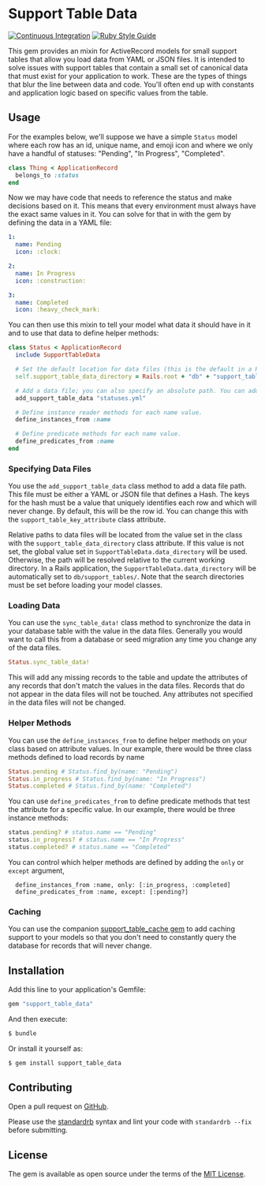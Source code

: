 # Support Table Data

[![Continuous Integration](https://github.com/bdurand/support_table_data/actions/workflows/continuous_integration.yml/badge.svg)](https://github.com/bdurand/support_table_data/actions/workflows/continuous_integration.yml)
[![Ruby Style Guide](https://img.shields.io/badge/code_style-standard-brightgreen.svg)](https://github.com/testdouble/standard)

This gem provides an mixin for ActiveRecord models for small support tables that allow you load data from YAML or JSON files. It is intended to solve issues with support tables that contain a small set of canonical data that must exist for your application to work. These are the types of things that blur the line between data and code. You'll often end up with constants and application logic based on specific values from the table.

## Usage

For the examples below, we'll suppose we have a simple `Status` model where each row has an id, unique name, and emoji icon and where we only have a handful of statuses: "Pending", "In Progress", "Completed".

```ruby
class Thing < ApplicationRecord
  belongs_to :status
end
```

Now we may have code that needs to reference the status and make decisions based on it. This means that every environment must always have the exact same values in it. You can solve for that in with the gem by defining the data in a YAML file:

```yaml
1:
  name: Pending
  icon: :clock:

2:
  name: In Progress
  icon: :construction:

3:
  name: Completed
  icon: :heavy_check_mark:
```

You can then use this mixin to tell your model what data it should have in it and to use that data
to define helper methods:

```ruby
class Status < ApplicationRecord
  include SupportTableData

  # Set the default location for data files (this is the default in a Rails application)
  self.support_table_data_directory = Rails.root + "db" + "support_tables"

  # Add a data file; you can also specify an absolute path. You can add multiple data files.
  add_support_table_data "statuses.yml"

  # Define instance reader methods for each name value.
  define_instances_from :name

  # Define predicate methods for each name value.
  define_predicates_from :name
end
```

### Specifying Data Files

You use the `add_support_table_data` class method to add a data file path. This file must be either a YAML or JSON file that defines a Hash. The keys for the hash must be a value that uniquely identifies each row and which will never change. By default, this will be the row id. You can change this with the `support_table_key_attribute` class attribute.

Relative paths to data files will be located from the value set in the class with the `support_table_data_directory` class attribute. If this value is not set, the global value set in `SupportTableData.data_directory` will be used. Otherwise, the path will be resolved relative to the current working directory. In a Rails application, the `SupportTableData.data_directory` will be automatically set to `db/support_tables/`. Note that the search directories must be set before loading your model classes.

### Loading Data

You can use the `sync_table_data!` class method to synchronize the data in your database table with the value in the data files. Generally you would want to call this from a database or seed migration any time you change any of the data files.

```ruby
Status.sync_table_data!
```

This will add any missing records to the table and update the attributes of any records that don't match the values in the data files. Records that do not appear in the data files will not be touched. Any attributes not specified in the data files will not be changed.

### Helper Methods

You can use the `define_instances_from` to define helper methods on your class based on attribute values. In our example, there would be three class methods defined to load records by name

```ruby
Status.pending # Status.find_by(name: "Pending")
Status.in_progress # Status.find_by(name: "In Progress")
Status.completed # Status.find_by(name: "Completed")
```

You can use `define_predicates_from` to define predicate methods that test the attribute for a specific value. In our example, there would be three instance methods:

```ruby
status.pending? # status.name == "Pending"
status.in_progress? # status.name == "In Progress"
status.completed? # status.name == "Completed"
```

You can control which helper methods are defined by adding the `only` or `except` argument,

```
  define_instances_from :name, only: [:in_progress, :completed]
  define_predicates_from :name, except: [:pending?]
```

### Caching

You can use the companion [support_table_cache gem](https://github.com/bdurand/support_table_cache) to add caching support to your models so that you don't need to constantly query the database for records that will never change.

## Installation

Add this line to your application's Gemfile:

```ruby
gem "support_table_data"
```

And then execute:
```bash
$ bundle
```

Or install it yourself as:
```bash
$ gem install support_table_data
```

## Contributing

Open a pull request on [GitHub](https://github.com/bdurand/support_table_data).

Please use the [standardrb](https://github.com/testdouble/standard) syntax and lint your code with `standardrb --fix` before submitting.

## License

The gem is available as open source under the terms of the [MIT License](https://opensource.org/licenses/MIT).
